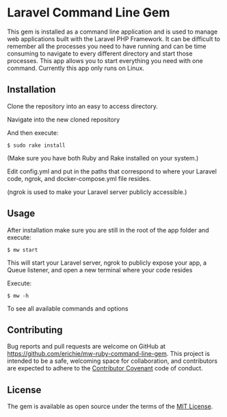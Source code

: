 # Laravel Command Line Gem

This gem is installed as a command line application and is used to manage web applications built with the Laravel PHP Framework. It can be difficult to remember all the processes you need to have running and can be time consuming to navigate to every different directory and start those processes. This app allows you to start everything you need with one command. Currently this app only runs on Linux.

## Installation

Clone the repository into an easy to access directory.

Navigate into the new cloned repository

And then execute:

    $ sudo rake install

(Make sure you have both Ruby and Rake installed on your system.)

Edit config.yml and put in the paths that correspond to where your Laravel code, ngrok, and docker-compose.yml file resides.

(ngrok is used to make your Laravel server publicly accessible.)

## Usage

After installation make sure you are still in the root of the app folder and execute:

    $ mw start

This will start your Laravel server, ngrok to publicly expose your app, a Queue listener, and open a new terminal where your code resides

Execute:

    $ mw -h

To see all available commands and options

## Contributing

Bug reports and pull requests are welcome on GitHub at https://github.com/erichie/mw-ruby-command-line-gem. This project is intended to be a safe, welcoming space for collaboration, and contributors are expected to adhere to the [Contributor Covenant](contributor-covenant.org) code of conduct.


## License

The gem is available as open source under the terms of the [MIT License](http://opensource.org/licenses/MIT).
